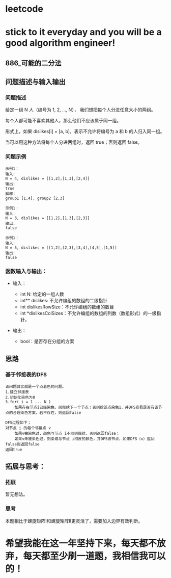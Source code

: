 # leetcode
# stick to it everyday and you will be a good algorithm engineer!
## 886_可能的二分法
## 问题描述与输入输出
### 问题描述

给定一组 N 人（编号为 1, 2, ..., N）， 我们想把每个人分进任意大小的两组。

每个人都可能不喜欢其他人，那么他们不应该属于同一组。

形式上，如果 dislikes[i] = [a, b]，表示不允许将编号为 a 和 b 的人归入同一组。

当可以用这种方法将每个人分进两组时，返回 true；否则返回 false。

### 问题示例

	示例1：
	输入: 
	N = 4, dislikes = [[1,2],[1,3],[2,4]]
	输出: 
	true
	解释：
	group1 [1,4], group2 [2,3]
	
	示例1：
	输入: 
	N = 3, dislikes = [[1,2],[1,3],[2,3]]
	输出: 
	false

	示例1：
	输入: 
	N = 5, dislikes = [[1,2],[2,3],[3,4],[4,5],[1,5]]
	输出: 
	false
	
### 函数输入与输出：
* 输入：
	* int N: 给定的一组人数
	* int** dislikes: 不允许编组的数组的二级指针
	* int dislikesRowSize：不允许编组的数组的数目
	* int *dislikesColSizes：不允许编组的数组的列数（数组形式）的一级指针。
	
* 输出：
	* bool：是否存在分组的方案

## 思路			
### 基于邻接表的DFS
	
	该问题其实就是一个点着色的问题。
	1.建立邻接表
	2.初始化染色为0
	3.for( i = 1 ... N )
		如果存在节点i已经染色，则继续下一个节点；否则给该点染色1，并DFS查看是否有该节点的合理染色方案，若不存在，则返回false
		
	DFS过程如下；
	对节点 i 的每个邻接点 v
	    如果v被染色过，颜色与节点 i不同则继续，否则返回false；
		如果v未被染色过，则染成与节点 i相反的颜色，并DFS该节点，如果DFS（v）返回false则返回false
	返回true
	
## 拓展与思考：
### 拓展
暂无想法。
### 思考
本题相比于螺旋矩阵I和螺旋矩阵II更灵活了，需要加入边界有效判断。
		  
# 希望我能在这一年坚持下来，每天都不放弃，每天都至少刷一道题，我相信我可以的！
